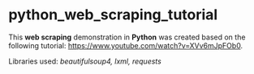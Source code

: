# python_web_scraping_tutorial

This **web scraping** demonstration in **Python** was created based on the following tutorial: https://www.youtube.com/watch?v=XVv6mJpFOb0.

Libraries used: *beautifulsoup4, lxml, requests*

